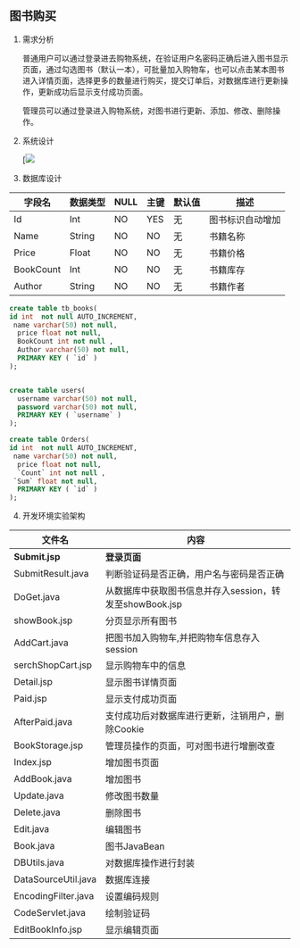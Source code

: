 ## 图书购买

1. 需求分析

   普通用户可以通过登录进去购物系统，在验证用户名密码正确后进入图书显示页面，通过勾选图书（默认一本），可批量加入购物车，也可以点击某本图书进入详情页面，选择更多的数量进行购买，提交订单后，对数据库进行更新操作，更新成功后显示支付成功页面。

   管理员可以通过登录进入购物系统，对图书进行更新、添加、修改、删除操作。

2. 系统设计

   [![](https://mermaid.ink/img/eyJjb2RlIjoiZ3JhcGggVERcblx0QShMb2dpbiBpbikgLS0-IEJ76aqM6K-B56CB5piv5ZCm5q2j56GufVxuXHRCIC0tPiB8Tm98QVxuXHRCIC0tPiB8WWVzfEN755So5oi35ZCN5LiO5a-G56CB5piv5ZCm5q2j56GufVxuXHRDIC0tPiB8Tm98QVxuXHRDIC0tPiBEW1Nob3cgYm9vayBsaXN0XVxuXHREIC0tPiB8Q2xpY2sgc2hvcENhcnQgYnV0dG9ufEVbU2hvdyBzaG9wQ2FydCBpbmZvXVxuXHREIC0tPiB8Q2xpY2sgbW9yZSBkZXRhaWx8RltTaG93IGJvb2sgcHJpY2UgcXVhbnRpdHkgYXV0aG9yXVxuXHRFIC0tPnxDbGljayBCdXkgYnV0dG9ufEdbVXBkYXRlIGRhdGViYXNlLGRpc3BsYXkgcGF5bWVudCBzdWNjZXNzIGluZm9dXG5cdEUgLS0-fENsaWNrIEJhY2sgYnV0dG9ufCBEXG5cdEYgLS0-fENsaWNrIEJ1eSBidXR0b258IEdcblx0RiAtLT58Q2xpY2sgQmFjayBidXR0b258IERcblx0RyAtLT4gSChMb2dpbiBvdXQpXG5cbmNsYXNzRGVmIGNsYXNzTmFtZSBmaWxsOiNmZmNjMDAsc3Ryb2tlOiMwMDAsc3Ryb2tlLXdpZHRoOjJweCxmb250LWZhbWlseTpjb25zb2xhcztcbmNsYXNzIEEsQixDLEQsRSxGLEcsSCBjbGFzc05hbWU7XG5cdFxuXHRcdCIsIm1lcm1haWQiOnsidGhlbWUiOiJkZWZhdWx0In19)  

3. 数据库设计

| 字段名    | 数据类型 | NULL | 主键 | 默认值 | 描述             |
| --------- | -------- | ---- | ---- | ------ | ---------------- |
| Id        | Int      | NO   | YES  | 无     | 图书标识自动增加 |
| Name      | String   | NO   | NO   | 无     | 书籍名称         |
| Price     | Float    | NO   | NO   | 无     | 书籍价格         |
| BookCount | Int      | NO   | NO   | 无     | 书籍库存         |
| Author    | String   | NO   | NO   | 无     | 书籍作者         |

   ```sql
   create table tb_books(
   id int  not null AUTO_INCREMENT,
    name varchar(50) not null,
     price float not null,
     BookCount int not null ,
     Author varchar(50) not null,
     PRIMARY KEY ( `id` )
   );
   
   
   create table users(
     username varchar(50) not null,
     password varchar(50) not null,
     PRIMARY KEY ( `username` )
   );
   
   create table Orders(
   id int  not null AUTO_INCREMENT,
    name varchar(50) not null,
     price float not null,
     `Count` int not null ,
   	`Sum` float not null,
     PRIMARY KEY ( `id` )
   );
   
   ```



4. 开发环境实验架构

| 文件名              | 内容                                                    |
| ------------------- | ------------------------------------------------------- |
| **Submit.jsp**      | **登录页面**                                            |
| SubmitResult.java   | 判断验证码是否正确，用户名与密码是否正确                |
| DoGet.java          | 从数据库中获取图书信息并存入session，转发至showBook.jsp |
| showBook.jsp        | 分页显示所有图书                                        |
| AddCart.java        | 把图书加入购物车,并把购物车信息存入session              |
| serchShopCart.jsp   | 显示购物车中的信息                                      |
| Detail.jsp          | 显示图书详情页面                                        |
| Paid.jsp            | 显示支付成功页面                                        |
| AfterPaid.java      | 支付成功后对数据库进行更新，注销用户，删除Cookie        |
| BookStorage.jsp     | 管理员操作的页面，可对图书进行增删改查                  |
| Index.jsp           | 增加图书页面                                            |
| AddBook.java        | 增加图书                                                |
| Update.java         | 修改图书数量                                            |
| Delete.java         | 删除图书                                                |
| Edit.java           | 编辑图书                                                |
| Book.java           | 图书JavaBean                                            |
| DBUtils.java        | 对数据库操作进行封装                                    |
| DataSourceUtil.java | 数据库连接                                              |
| EncodingFilter.java | 设置编码规则                                            |
| CodeServlet.java    | 绘制验证码                                              |
| EditBookInfo.jsp    | 显示编辑页面                                            |



